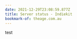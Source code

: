 ```yaml
---
date: 2021-12-29T23:08:59.877Z
title: Server status - Indiekit
bookmark-of: theage.com.au
---
```

test
